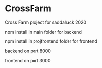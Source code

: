 # CrossFarm
Cross Farm project for saddahack 2020

npm install in main folder for backend

npm install in projfrontend folder for frontend

backend on port 8000

frontend on port 3000
